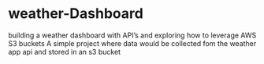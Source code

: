 # weather-Dashboard
building a weather dashboard with API’s and exploring how to leverage AWS S3 buckets
A simple project where data would be collected fom the weather app api and stored in an s3 bucket
